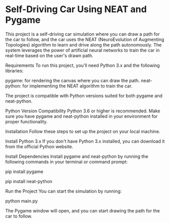 # Self-Driving Car Using NEAT and Pygame
This project is a self-driving car simulation where you can draw a path for the car to follow, and the car uses the NEAT (NeuroEvolution of Augmenting Topologies) algorithm to learn and drive along the path autonomously. The system leverages the power of artificial neural networks to train the car in real-time based on the user's drawn path.

Requirements
To run this project, you'll need Python 3.x and the following libraries:

pygame: for rendering the canvas where you can draw the path.
neat-python: for implementing the NEAT algorithm to train the car.

The project is compatible with Python versions suited for both pygame and neat-python.

Python Version Compatibility
Python 3.6 or higher is recommended.
Make sure you have pygame and neat-python installed in your environment for proper functionality.

Installation
Follow these steps to set up the project on your local machine.

Install Python 3.x
If you don't have Python 3.x installed, you can download it from the official Python website.

Install Dependencies
Install pygame and neat-python by running the following commands in your terminal or command prompt:

pip install pygame

pip install neat-python

Run the Project
You can start the simulation by running:

python main.py

The Pygame window will open, and you can start drawing the path for the car to follow.

